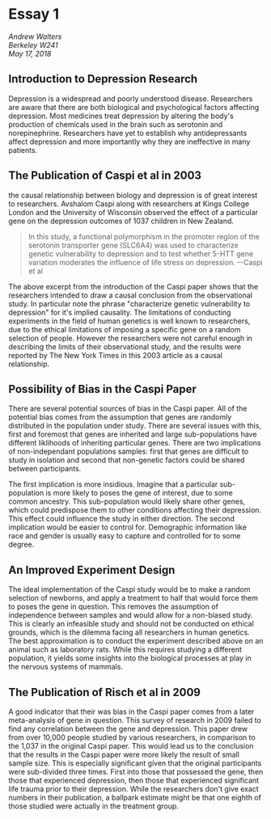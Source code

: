 # Essay 1

*Andrew Walters  
Berkeley W241  
May 17, 2018*

## Introduction to Depression Research

Depression is a widespread and poorly understood disease.
Researchers are aware that there are both biological and psychological factors affecting depression.
Most medicines treat depression by altering the body's production of chemicals used in the brain such as serotonin and norepinephrine.
Researchers have yet to establish why antidepressants affect depression and more importantly why they are ineffective in many patients.

## The Publication of Caspi et al in 2003

the causal relationship between biology and depression is of great interest to researchers.
Avshalom Caspi along with researchers at Kings College London and the University of Wisconsin observed the effect of a particular gene on the depression outcomes of 1037 children in New Zealand.

> In this study, a functional polymorphism in the promoter region of the serotonin transporter gene (SLC6A4) was used to characterize genetic vulnerability to depression and to test whether 5-HTT gene variation moderates the influence of life stress on depression.
> --Caspi et al

The above excerpt from the introduction of the Caspi paper shows that the researchers intended to draw a causal conclusion from the observational study.
In particular note the phrase "characterize genetic vulnerability to depression" for it's implied causality.
The limitations of conducting experiments in the field of human genetics is well known to researchers, due to the ethical limitations of imposing a specific gene on a random selection of people.
However the researchers were not careful enough in describing the limits of their observational study, and the results were reported by The New York Times in this 2003 article as a causal relationship.

## Possibility of Bias in the Caspi Paper

There are several potential sources of bias in the Caspi paper.
All of the potential bias comes from the assumption that genes are randomly distributed in the population under study.
There are several issues with this, first and foremost that genes are inherited and large sub-populations have different liklihoods of inheriting particular genes.
There are two implications of non-independant populations samples: first that genes are difficult to study in isolation and second that non-genetic factors could be shared between participants.

The first implication is more insidious.
Imagine that a particular sub-population is more likely to poses the gene of interest, due to some common ancestry.
This sub-population would likely share other genes, which could predispose them to other conditions affecting their depression.
This effect could influence the study in either direction.
The second implication would be easier to control for.
Demographic information like race and gender is usually easy to capture and controlled for to some degree.

## An Improved Experiment Design

The ideal implementation of the Caspi study would be to make a random selection of newborns, and apply a treatment to half that would force them to poses the gene in question.
This removes the assumption of independence between samples and would allow for a non-biased study.
This is clearly an infeasible study and should not be conducted on ethical grounds, which is the dilemma facing all researchers in human genetics.
The best approximation is to conduct the experiment described above on an animal such as laboratory rats.
While this requires studying a different population, it yields some insights into the biological processes at play in the nervous systems of mammals.

## The Publication of Risch et al in 2009

A good indicator that their was bias in the Caspi paper comes from a later meta-analysis of gene in question.
This survey of research in 2009 failed to find any correlation between the gene and depression.
This paper drew from over 10,000 people studied by various researchers, in comparison to the 1,037 in the original Caspi paper.
This would lead us to the conclusion that the results in the Caspi paper were more likely the result of small sample size.
This is especially significant given that the original participants were sub-divided three times.
First into those that possessed the gene, then those that experienced depression, then those that experienced significant life trauma prior to their depression.
While the researchers don't give exact numbers in their publication, a ballpark estimate might be that one eighth of those studied were actually in the treatment group.
